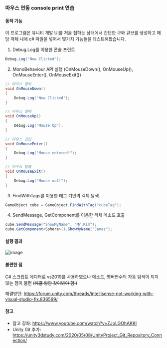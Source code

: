 ### 마우스 연동 console print 연습
#### 동작 기능
이 프로그램은 유니티 개발 UI를 처음 접하는 상태에서 간단한 구와 큐브를 생성하고 해당 객체 내에 c# 파일을 넣어서 몇가지 기능들을 테스트해봤습니다.
1. Debug.Log를 이용한 콘솔 프린트
```C#
Debug.Log("New Clicked");
```
2. MonoBehaviour API 실행 (OnMouseDown(), OnMouseUp(), OnMouseEnter(), OnMouseExit())
```C#
// 마우스 클릭
void OnMouseDown()
{
    Debug.Log("New Clicked");
}

// 마우스 뗄때
void OnMouseUp()
{
    Debug.Log("Mouse Up");
}

// 마우스 진입
void OnMouseEnter()
{
    Debug.Log("Mouse entered!");
}

// 마우스 탈출
void OnMouseExit()
{
    Debug.Log("Mouse out!");
}
```
3. FindWithTags를 이용한 태그 기반의 객체 탐색
```C#
GameObject cube = GameObject.FindWithTag("cubeTag");
```
4. SendMessage, GetComponent를 이용한 객체 메소드 호출
```C#
cube.SendMessage("ShowMyName", "Mr.Kim");
cube.GetComponent<Sphere>().ShowMyName("James");
```
#### 실행 결과
![image](https://user-images.githubusercontent.com/46051622/128885207-d00a01ff-526b-41f7-b0c1-7e728f75622a.png)
#### 불편한 점
C# 스크립트 에디터로 vs2019를 사용하였으나 메소드, 멤버변수의 자동 탐색이 되지 않는 점이 불편 ~~(해결 방안 찾아봐야 함!)~~

해결방안: https://forum.unity.com/threads/intellisense-not-working-with-visual-studio-fix.836599/
#### 참고
- 참고 강좌: https://www.youtube.com/watch?v=ZJoLGOhAKKI
- Unity Git 추가: https://unity3dstudy.com/2020/05/08/UnityProject_Git_Repository_Connection/
